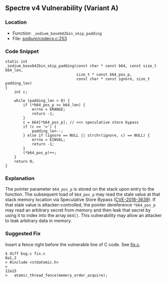 ## Spectre v4 Vulnerability (Variant A)

### Location
- Function: `_sodium_base642bin_skip_padding`
- File: [sodium/codecs.c:253](https://github.com/jedisct1/libsodium/blob/d30251f03e646abd07b5399654f1f5dcea9a6b38/src/libsodium/sodium/codecs.c#L253)

### Code Snippet
```
static int
_sodium_base642bin_skip_padding(const char * const b64, const size_t b64_len,
                                size_t * const b64_pos_p,
                                const char * const ignore, size_t padding_len)
{
    int c;

    while (padding_len > 0) {
        if (*b64_pos_p >= b64_len) {
            errno = ERANGE;
            return -1;
        }
        c = b64[*b64_pos_p]; // <<< speculative store bypass
        if (c == '=') {
            padding_len--;
        } else if (ignore == NULL || strchr(ignore, c) == NULL) {
            errno = EINVAL;
            return -1;
        }
        (*b64_pos_p)++;
    }
    return 0;
}
```

### Explanation
The pointer parameter `b64_pos_p` is stored on the stack upon entry to the function.
The subsequent load of `b64_pos_p` may read the stale value at that stack memory location via Speculative Store Bypass ([CVE-2018-3639](https://cve.org/CVERecord?id=CVE-2018-3639)).
If that stale value is attacker-controlled, the pointer dereference `*b64_pos_p` may read an arbitrary secret from memory and then leak that secret by using it to index into the array `b64[]`.
This vulnerability may allow an attacker to leak arbitrary data in memory.

### Suggested Fix
Insert a fence right before the vulnerable line of C code. See [fix.c](fix.c).
```
$ diff bug.c fix.c
0a1,2
> #include <stdatomic.h>
> 
12a15
> 	atomic_thread_fence(memory_order_acquire);
```
